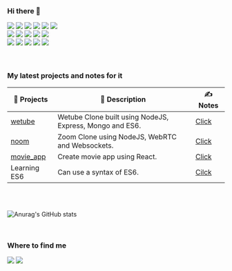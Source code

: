 ### Hi there 👋

<!--
**yuns2/yuns2** is a ✨ _special_ ✨ repository because its `README.md` (this file) appears on your GitHub profile.

Here are some ideas to get you started:

- 🔭 I’m currently working on ...
- 🌱 I’m currently learning ...
- 👯 I’m looking to collaborate on ...
- 🤔 I’m looking for help with ...
- 💬 Ask me about ...
- 📫 How to reach me: ...
- 😄 Pronouns: ...
- ⚡ Fun fact: ...
-->

<div style="display:flex; flex-direction:column">
  <div>
    <img src="https://img.shields.io/badge/HTML5-E34F26?&style=for-the-badge&logo=HTML5&logoColor=white"/>
    <img src="https://img.shields.io/badge/CSS3-1572B6?&style=for-the-badge&logo=CSS3&logoColor=white"/>
    <img src="https://img.shields.io/badge/Sass-cc6699?&style=for-the-badge&logo=Sass&logoColor=white"/>
    <img src="https://img.shields.io/badge/JavaScript-333333?&style=for-the-badge&logo=JavaScript&logoColor=F7DF1E"/>
    <img src="https://img.shields.io/badge/React-333333?&style=for-the-badge&logo=React&logoColor=61DAFB"/>
    <img src="https://img.shields.io/badge/Python-3776AB?&style=for-the-badge&logo=Python&logoColor=white"/>
  </div>
  <div>
    <img src="https://img.shields.io/badge/Node.js-339933?&style=for-the-badge&logo=Node.js&logoColor=white"/>
    <img src="https://img.shields.io/badge/Express-34567C?&style=for-the-badge&logo=Express&logoColor=61DAFB"/>
    <img src="https://img.shields.io/badge/Pug-A86454?&style=for-the-badge&logo=Pug&logoColor=white"/>
    <img src="https://img.shields.io/badge/MongoDB-47A248?&style=for-the-badge&logo=MongoDB&logoColor=white"/>
    <img src="https://img.shields.io/badge/Socket.io-333333?&style=for-the-badge&logo=Socket.io&logoColor=white"/>
  </div>
  <div>
    <img src="https://img.shields.io/badge/Webpack-8DD6F9?&style=for-the-badge&logo=Webpack&logoColor=black"/>
    <img src="https://img.shields.io/badge/Babel-F9DC3E?&style=for-the-badge&logo=Babel&logoColor=black"/>
    <img src="https://img.shields.io/badge/Git-F05032?&style=for-the-badge&logo=Git&logoColor=white"/>
    <img src="https://img.shields.io/badge/Github-181717?&style=for-the-badge&logo=Github&logoColor=white"/>
    <img src="https://img.shields.io/badge/Sourcetree-0052CC?&style=for-the-badge&logo=Sourcetree&logoColor=white"/>
  </div>
</div>
<br>
<br>

### My latest projects and notes for it
|📌 Projects|💬 Description|✍ Notes|
|--|--|--|
|[wetube](https://github.com/yuns2/wetube)|Wetube Clone built using NodeJS, Express, Mongo and ES6.|[Click](https://river-bovid-86b.notion.site/55061b829e7b433299430cd1a3743fde?v=634676396b654540922870a298bf227e)|
|[noom](https://github.com/yuns2/zoom)|Zoom Clone using NodeJS, WebRTC and Websockets.|[Click](https://river-bovid-86b.notion.site/81d9973f30174bdfbdf13bd8ad9787d6?v=f0cf83d199514412b04fcc30ccab52c8)|
|[movie_app](https://github.com/yuns2/movie_app_2021)|Create movie app using React.|[Click](https://river-bovid-86b.notion.site/8e767e655ea34d47a466891ebec6ff15?v=3ee9abde5db54a12b5a496f4e6e6aabf)|
|Learning ES6|Can use a syntax of ES6. |[Cilck](https://river-bovid-86b.notion.site/7b7fbb9176694460bcb0515b3e1879cc?v=1289a153c8664c0c816d9fbcbcdbc753)|

<br>
<br>

![Anurag's GitHub stats](https://github-readme-stats.vercel.app/api?username=yuns2&show_icons=true&theme=tokyonight)

<br>

### Where to find me
<div>
  
  [<img src="https://img.shields.io/badge/Twitter-1DA1F2?&style=for-the-badge&logo=Twitter&logoColor=white" />](https://twitter.com/ungaem)
  [<img src="https://img.shields.io/badge/Github-181717?&style=for-the-badge&logo=Github&logoColor=white"/>](https://github.com/yuns2)
</div>
